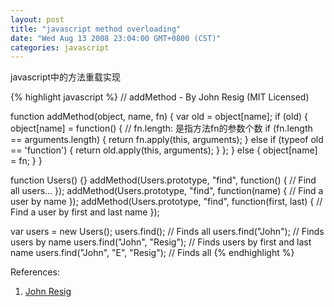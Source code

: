 ```yaml
---
layout: post
title: "javascript method overloading"
date: "Wed Aug 13 2008 23:04:00 GMT+0800 (CST)"
categories: javascript
---
```


javascript中的方法重载实现

{% highlight javascript %}
// addMethod - By John Resig (MIT Licensed)

function addMethod(object, name, fn) {
    var old = object[name];
    if (old) {
        object[name] = function() {
            // fn.length: 是指方法fn的参数个数
            if (fn.length == arguments.length) {
                return fn.apply(this, arguments);
            } else if (typeof old == 'function') {
                return old.apply(this, arguments);
            }
        };
    } else {
        object[name] = fn;
    }
}

function Users() {}
addMethod(Users.prototype, "find", function() {
    // Find all users...
});
addMethod(Users.prototype, "find", function(name) {
    // Find a user by name
});
addMethod(Users.prototype, "find", function(first, last) {
    // Find a user by first and last name
});

var users = new Users();
users.find(); // Finds all
users.find("John"); // Finds users by name
users.find("John", "Resig"); // Finds users by first and last name
users.find("John", "E", "Resig"); // Finds all
{% endhighlight %}

References:

1. [John Resig](http://ejohn.org/blog/javascript-method-overloading/)
